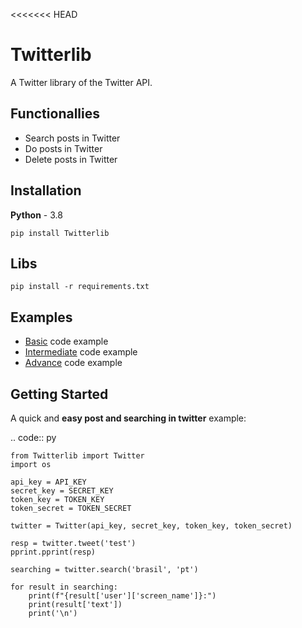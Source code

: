 <<<<<<< HEAD
# Twitterlib
A Twitter library of the Twitter API. 

## Functionallies 
- Search posts in Twitter
- Do posts in Twitter 
- Delete posts in Twitter  

## Installation 
**Python** - 3.8 
```
pip install Twitterlib
```

## Libs 
```
pip install -r requirements.txt
```

## Examples 
- <a href="">Basic</a> code example
- <a href="">Intermediate</a> code example
- <a href="">Advance</a> code example


## Getting Started
A quick and **easy post and searching in twitter** example: 

.. code:: py

    from Twitterlib import Twitter
    import os 
    
    api_key = API_KEY
    secret_key = SECRET_KEY
    token_key = TOKEN_KEY
    token_secret = TOKEN_SECRET

    twitter = Twitter(api_key, secret_key, token_key, token_secret)

    resp = twitter.tweet('test')
    pprint.pprint(resp)

    searching = twitter.search('brasil', 'pt')

    for result in searching:
        print(f"{result['user']['screen_name']}:")
        print(result['text'])
        print('\n')
        
        
        
